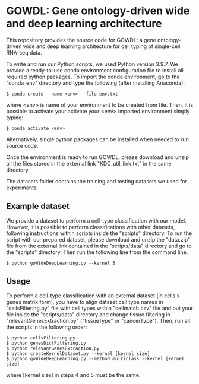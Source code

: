 # GOWDL: Gene ontology-driven wide and deep learning architecture

This repository provides the source code for GOWDL: a gene ontology-driven wide and deep learning architecture for cell typing of single-cell RNA-seq data.

To write and run our Python scripts, we used Python version 3.9.7. We provide a ready-to-use conda environment configuration file to install all required python packages. To import the conda environment, go to the "conda_env" directory and type the following (after installing Anaconda):

```
$ conda create --name <env> --file env.txt
```

where \<env\> is name of your environment to be created from file. Then, it is possible to activate your activate your \<env\> imported environment simply typing:

```
$ conda activate <env>
```

Alternatively, single python packages can be installed when needed to run source code. 

Once the environment is ready to run GOWDL, please download and unzip all the files stored in the external link "KDC_util_link.txt" in the same directory.

The datasets folder contains the training and testing datasets we used for experiments.


## Example dataset

We provide a dataset to perform a cell-type classification with our model. However, it is possible to perform classifications with other datasets, following instructions within scripts inside the "scripts" directory. 
To run the script with our prepared dataset, please download and unzip the "data.zip" file from the external link contained in the "scripts/data" directory and go to the "scripts" directory. Then run the following line from the command line.

```
$ python goWideDeepLearning.py --kernel 5
```

## Usage

To perform a cell-type classification with an external dataset (in cells x genes matrix form), you have to align dataset cell type names in "cellsFiltering.py" file with cell types within "cellmatch.csv" file and put your file inside the "scripts/data" directory and change tissue filtering in "relevantGenesExtraction.py" ("tissueType" or "cancerType"). 
Then, run all the scripts in the following order:

```
$ python cellsFiltering.py
$ python genesDictFiltering.py
$ python relevantGenesExtraction.py
$ python createKernelDataset.py --kernel [kernel size]
$ python goWideDeepLearning.py --method multiclass --kernel [kernel size]
```

where [kernel size] in steps 4 and 5 must be the same.
